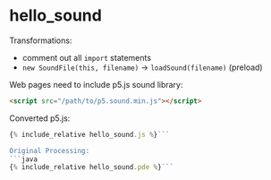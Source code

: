 

<script src="../p5/p5.min.js"></script>
<script src="../p5/p5.sound.min.js"></script>
<script src="hello_sound.js"></script>

# hello_sound


Transformations:
- comment out all `import` statements
- `new SoundFile(this, filename)` -> `loadSound(filename)` (preload)



Web pages need to include p5.js sound library:
```html
<script src="/path/to/p5.sound.min.js"></script>
```



<main></main>

Converted p5.js:
```javascript
{% include_relative hello_sound.js %}```

Original Processing:
```java
{% include_relative hello_sound.pde %}```

